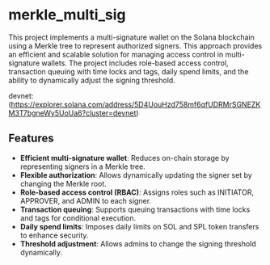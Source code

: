 # merkle_multi_sig
This project implements a multi-signature wallet on the Solana blockchain using a Merkle tree to represent authorized signers. This approach provides an efficient and scalable solution for managing access control in multi-signature wallets. The project includes role-based access control, transaction queuing with time locks and tags, daily spend limits, and the ability to dynamically adjust the signing threshold.

devnet:(https://explorer.solana.com/address/5D4UouHzd758mf6qfUDRMrSGNEZKM3T7bgneWy5UoUa6?cluster=devnet)

## Features

- **Efficient multi-signature wallet**: Reduces on-chain storage by representing signers in a Merkle tree.
- **Flexible authorization**: Allows dynamically updating the signer set by changing the Merkle root.
- **Role-based access control (RBAC)**: Assigns roles such as INITIATOR, APPROVER, and ADMIN to each signer.
- **Transaction queuing**: Supports queuing transactions with time locks and tags for conditional execution.
- **Daily spend limits**: Imposes daily limits on SOL and SPL token transfers to enhance security.
- **Threshold adjustment**: Allows admins to change the signing threshold dynamically.
